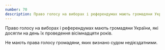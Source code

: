 ```yaml
---
number: 70
description: Право голосу на виборах і референдумах мають громадяни України, які досягли на день їх проведення вісімнадцяти років. Не мають права голосу громадяни, яких визнано судом недієздатними.
---
```


Право голосу на виборах і референдумах мають громадяни України, які досягли на день їх проведення вісімнадцяти років.

Не мають права голосу громадяни, яких визнано судом недієздатними.

